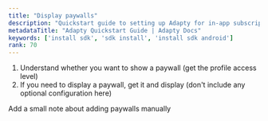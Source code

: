 ```yaml
---
title: "Display paywalls"
description: "Quickstart guide to setting up Adapty for in-app subscription management."
metadataTitle: "Adapty Quickstart Guide | Adapty Docs"
keywords: ['install sdk', 'sdk install', 'install sdk android']
rank: 70
---
```


1. Understand whether you want to show a paywall (get the profile access level)
2. If you need to display a paywall, get it and display (don't include any optional configuration here)

Add a small note about adding paywalls manually 